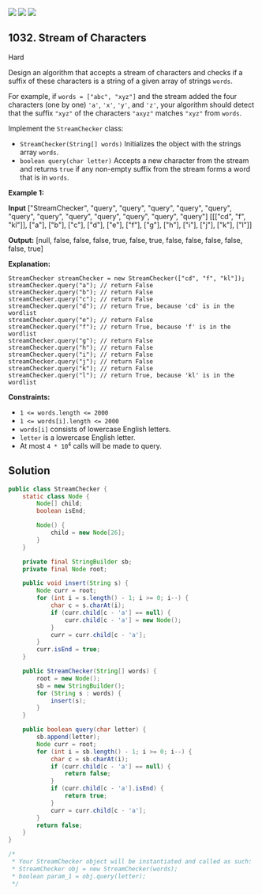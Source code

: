 [![](https://img.shields.io/github/stars/javadev/LeetCode-in-Java?label=Stars&style=flat-square)](https://github.com/javadev/LeetCode-in-Java)
[![](https://img.shields.io/github/forks/javadev/LeetCode-in-Java?label=Fork%20me%20on%20GitHub%20&style=flat-square)](https://github.com/javadev/LeetCode-in-Java/fork)
[![](https://img.shields.io/badge/-LeetCode%20in%20Kotlin-blue?style=flat-square)](https://github.com/javadev/LeetCode-in-Kotlin)

## 1032\. Stream of Characters

Hard

Design an algorithm that accepts a stream of characters and checks if a suffix of these characters is a string of a given array of strings `words`.

For example, if `words = ["abc", "xyz"]` and the stream added the four characters (one by one) `'a'`, `'x'`, `'y'`, and `'z'`, your algorithm should detect that the suffix `"xyz"` of the characters `"axyz"` matches `"xyz"` from `words`.

Implement the `StreamChecker` class:

*   `StreamChecker(String[] words)` Initializes the object with the strings array `words`.
*   `boolean query(char letter)` Accepts a new character from the stream and returns `true` if any non-empty suffix from the stream forms a word that is in `words`.

**Example 1:**

**Input** ["StreamChecker", "query", "query", "query", "query", "query", "query", "query", "query", "query", "query", "query", "query"] [[["cd", "f", "kl"]], ["a"], ["b"], ["c"], ["d"], ["e"], ["f"], ["g"], ["h"], ["i"], ["j"], ["k"], ["l"]]

**Output:** [null, false, false, false, true, false, true, false, false, false, false, false, true]

**Explanation:** 

    StreamChecker streamChecker = new StreamChecker(["cd", "f", "kl"]); 
    streamChecker.query("a"); // return False 
    streamChecker.query("b"); // return False 
    streamChecker.query("c"); // return False 
    streamChecker.query("d"); // return True, because 'cd' is in the wordlist 
    streamChecker.query("e"); // return False 
    streamChecker.query("f"); // return True, because 'f' is in the wordlist 
    streamChecker.query("g"); // return False 
    streamChecker.query("h"); // return False 
    streamChecker.query("i"); // return False 
    streamChecker.query("j"); // return False 
    streamChecker.query("k"); // return False 
    streamChecker.query("l"); // return True, because 'kl' is in the wordlist

**Constraints:**

*   `1 <= words.length <= 2000`
*   `1 <= words[i].length <= 2000`
*   `words[i]` consists of lowercase English letters.
*   `letter` is a lowercase English letter.
*   At most <code>4 * 10<sup>4</sup></code> calls will be made to query.

## Solution

```java
public class StreamChecker {
    static class Node {
        Node[] child;
        boolean isEnd;

        Node() {
            child = new Node[26];
        }
    }

    private final StringBuilder sb;
    private final Node root;

    public void insert(String s) {
        Node curr = root;
        for (int i = s.length() - 1; i >= 0; i--) {
            char c = s.charAt(i);
            if (curr.child[c - 'a'] == null) {
                curr.child[c - 'a'] = new Node();
            }
            curr = curr.child[c - 'a'];
        }
        curr.isEnd = true;
    }

    public StreamChecker(String[] words) {
        root = new Node();
        sb = new StringBuilder();
        for (String s : words) {
            insert(s);
        }
    }

    public boolean query(char letter) {
        sb.append(letter);
        Node curr = root;
        for (int i = sb.length() - 1; i >= 0; i--) {
            char c = sb.charAt(i);
            if (curr.child[c - 'a'] == null) {
                return false;
            }
            if (curr.child[c - 'a'].isEnd) {
                return true;
            }
            curr = curr.child[c - 'a'];
        }
        return false;
    }
}

/*
 * Your StreamChecker object will be instantiated and called as such:
 * StreamChecker obj = new StreamChecker(words);
 * boolean param_1 = obj.query(letter);
 */
```